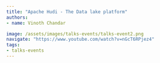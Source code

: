 ```yaml
---
title: "Apache Hudi - The Data lake platform"
authors:
- name: Vinoth Chandar

image: /assets/images/talks-events/talks-event2.png
navigate: "https://www.youtube.com/watch?v=nGcT6RPjez4"
tags:
- talks-events
---
```

